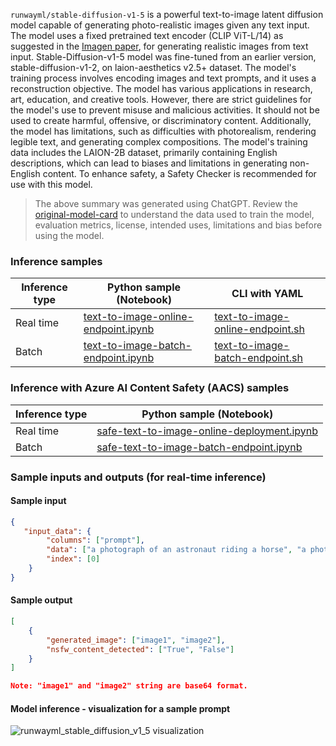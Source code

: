 `runwayml/stable-diffusion-v1-5` is a powerful text-to-image latent diffusion model capable of generating photo-realistic images given any text input. The model uses a fixed pretrained text encoder (CLIP ViT-L/14) as suggested in the <a href="https://arxiv.org/abs/2205.11487" target="_blank">Imagen paper</a>, for generating realistic images from text input. Stable-Diffusion-v1-5 model was fine-tuned from an  earlier version, stable-diffusion-v1-2, on laion-aesthetics v2.5+ dataset. The model's training process involves encoding images and text prompts, and it uses a reconstruction objective. The model has various applications in research, art, education, and creative tools. However, there are strict guidelines for the model's use to prevent misuse and malicious activities. It should not be used to create harmful, offensive, or discriminatory content. Additionally, the model has limitations, such as difficulties with photorealism, rendering legible text, and generating complex compositions. The model's training data includes the LAION-2B dataset, primarily containing English descriptions, which can lead to biases and limitations in generating non-English content. To enhance safety, a Safety Checker is recommended for use with this model.

> The above summary was generated using ChatGPT. Review the <a href="https://huggingface.co/runwayml/stable-diffusion-v1-5" target="_blank">original-model-card</a> to understand the data used to train the model, evaluation metrics, license, intended uses, limitations and bias before using the model.

### Inference samples

Inference type|Python sample (Notebook)|CLI with YAML
|--|--|--|
Real time|<a href="https://aka.ms/azureml-infer-sdk-text-to-image" target="_blank">text-to-image-online-endpoint.ipynb</a>|<a href="https://aka.ms/azureml-infer-cli-text-to-image" target="_blank">text-to-image-online-endpoint.sh</a>
Batch |<a href="https://aka.ms/azureml-infer-batch-sdk-text-to-image" target="_blank">text-to-image-batch-endpoint.ipynb</a>|<a href="https://aka.ms/azureml-infer-batch-cli-text-to-image" target="_blank">text-to-image-batch-endpoint.sh</a>

### Inference with Azure AI Content Safety (AACS) samples

Inference type|Python sample (Notebook)
|--|--|
Real time|<a href="https://aka.ms/azureml-infer-sdk-safe-text-to-image" target="_blank">safe-text-to-image-online-deployment.ipynb</a>
Batch |<a href="https://aka.ms/azureml-infer-batch-sdk-safe-text-to-image" target="_blank">safe-text-to-image-batch-endpoint.ipynb</a>

### Sample inputs and outputs (for real-time inference)

#### Sample input

```json
{
   "input_data": {
        "columns": ["prompt"],
        "data": ["a photograph of an astronaut riding a horse", "a photograph of a cat riding a horse"],
        "index": [0]
    }
}
```

#### Sample output

```json
[
    {
        "generated_image": ["image1", "image2"],
        "nsfw_content_detected": ["True", "False"]
    }
]

Note: "image1" and "image2" string are base64 format.
```

#### Model inference - visualization for a sample prompt

<img src="https://automlcesdkdataresources.blob.core.windows.net/finetuning-image-models/images/Model_Result_Visualizations(Do_not_delete)/output_runwayml_stable_diffusion_v1_5.png" alt="runwayml_stable_diffusion_v1_5 visualization">
